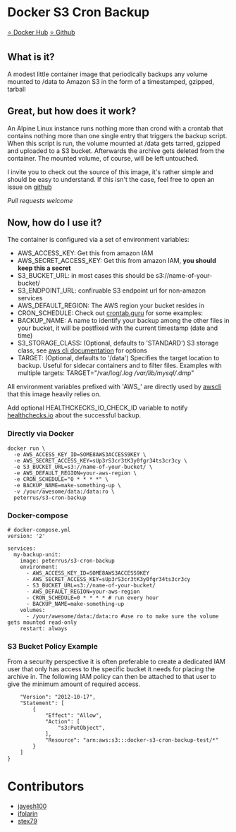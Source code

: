 # Docker S3 Cron Backup

[:star: Docker Hub](https://hub.docker.com/r/peterrus/s3-cron-backup/)
[:star: Github](https://github.com/peterrus/docker-s3-cron-backup)

## What is it?
A modest little container image that periodically backups any volume mounted to /data to Amazon S3 in the form of a timestamped, gzipped, tarball

## Great, but how does it work?
An Alpine Linux instance runs nothing more than crond with a crontab that contains nothing more than one single entry that triggers the backup script. When this script is run, the volume mounted at /data gets tarred, gzipped and uploaded to a S3 bucket. Afterwards the archive gets deleted from the container. The mounted volume, of course, will be left untouched.

I invite you to check out the source of this image, it's rather simple and should be easy to understand. If this isn't the case, feel free to open an issue on [github](https://github.com/peterrus/docker-s3-cron-backup)

*Pull requests welcome*

## Now, how do I use it?
The container is configured via a set of environment variables:
- AWS_ACCESS_KEY: Get this from amazon IAM
- AWS_SECRET_ACCESS_KEY: Get this from amazon IAM, **you should keep this a secret**
- S3_BUCKET_URL: in most cases this should be s3://name-of-your-bucket/
- S3_ENDPOINT_URL: confiruable S3 endpoint url for non-amazon services
- AWS_DEFAULT_REGION: The AWS region your bucket resides in
- CRON_SCHEDULE: Check out [crontab.guru](https://crontab.guru/) for some examples:
- BACKUP_NAME: A name to identify your backup among the other files in your bucket, it will be postfixed with the current timestamp (date and time)
- S3_STORAGE_CLASS: (Optional, defaults to 'STANDARD') S3 storage class, see [aws cli documentation](https://docs.aws.amazon.com/cli/latest/reference/s3/cp.html) for options
- TARGET: (Optional, defaults to '/data') Specifies the target location to backup. Useful for sidecar containers and to filter files. Examples with multiple targets: TARGET="/var/log/*.log /var/lib/mysql/*.dmp"

All environment variables prefixed with 'AWS_' are directly used by [awscli](https://aws.amazon.com/cli/) that this image heavily relies on.


Add optional HEALTHCKECKS_IO_CHECK_ID variable to notify [healthchecks.io](http://healthchecks.io) about the successful backup.

### Directly via Docker
```
docker run \
  -e AWS_ACCESS_KEY_ID=SOME8AWS3ACCESS9KEY \
  -e AWS_SECRET_ACCESS_KEY=sUp3rS3cr3tK3y0fgr34ts3cr3cy \
  -e S3_BUCKET_URL=s3://name-of-your-bucket/ \
  -e AWS_DEFAULT_REGION=your-aws-region \
  -e CRON_SCHEDULE="0 * * * *" \
  -e BACKUP_NAME=make-something-up \
  -v /your/awesome/data:/data:ro \
  peterrus/s3-cron-backup
```

### Docker-compose
```
# docker-compose.yml
version: '2'

services:
  my-backup-unit:
    image: peterrus/s3-cron-backup
    environment:
      - AWS_ACCESS_KEY_ID=SOME8AWS3ACCESS9KEY
      - AWS_SECRET_ACCESS_KEY=sUp3rS3cr3tK3y0fgr34ts3cr3cy
      - S3_BUCKET_URL=s3://name-of-your-bucket/
      - AWS_DEFAULT_REGION=your-aws-region
      - CRON_SCHEDULE=0 * * * * # run every hour
      - BACKUP_NAME=make-something-up
    volumes:
      - /your/awesome/data:/data:ro #use ro to make sure the volume gets mounted read-only
    restart: always
```

### S3 Bucket Policy Example
From a security perspective it is often preferable to create a dedicated IAM user that only has access to the specific bucket it needs for placing the archive in. The following IAM policy can then be attached to that user to give the minimum amount of required access.

```
    "Version": "2012-10-17",
    "Statement": [
        {
            "Effect": "Allow",
            "Action": [
                "s3:PutObject",
            ],
            "Resource": "arn:aws:s3:::docker-s3-cron-backup-test/*"
        }
    ]
}
```

# Contributors
- [jayesh100](https://github.com/jayesh100)
- [ifolarin](https://github.com/ifolarin)
- [stex79](https://github.com/stex79)
